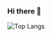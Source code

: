 ### Hi there 👋

![Top Langs](https://github-readme-stats.vercel.app/api/top-langs/?username=MSDL21&layout=compact)
